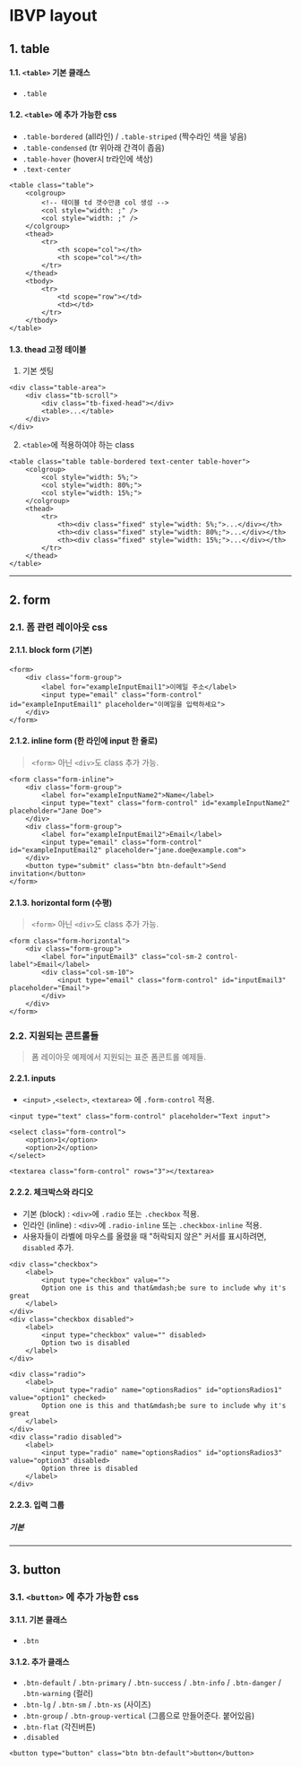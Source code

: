# IBVP layout

## 1. table
#### 1.1. ```<table>``` 기본 클래스
- ```.table```

#### 1.2. ```<table>``` 에 추가 가능한 css
- ```.table-bordered``` (all라인) / ```.table-striped``` (짝수라인 색을 넣음)
- ```.table-condensed``` (tr 위아래 간격이 좁음)
- ```.table-hover``` (hover시 tr라인에 색상)
- ```.text-center```

```
<table class="table">
    <colgroup>
        <!-- 테이블 td 갯수만큼 col 생성 -->
        <col style="width: ;" />
        <col style="width: ;" />
    </colgroup>
    <thead>
        <tr>
            <th scope="col"></th>
            <th scope="col"></th>
        </tr>
    </thead>
    <tbody>
        <tr>
            <td scope="row"></td>
            <td></td>
        </tr>
    </tbody>
</table>
```

#### 1.3. thead 고정 테이블 
1. 기본 셋팅
```
<div class="table-area">
    <div class="tb-scroll">
        <div class="tb-fixed-head"></div>
        <table>...</table>
    </div>
</div>
```

2. ```<table>```에 적용하여야 하는 class 
```
<table class="table table-bordered text-center table-hover">
    <colgroup>
        <col style="width: 5%;">
        <col style="width: 80%;">
        <col style="width: 15%;">
    </colgroup>
    <thead>
        <tr>
            <th><div class="fixed" style="width: 5%;">...</div></th>
            <th><div class="fixed" style="width: 80%;">...</div></th>
            <th><div class="fixed" style="width: 15%;">...</div></th>
        </tr>
    </thead>
</table>
```

****
## 2. form
### 2.1. 폼 관련 레이아웃 css
#### 2.1.1. block form (기본)

```
<form>
    <div class="form-group">
        <label for="exampleInputEmail1">이메일 주소</label>
        <input type="email" class="form-control" id="exampleInputEmail1" placeholder="이메일을 입력하세요">
    </div>
</form>
```

#### 2.1.2. inline form (한 라인에 input 한 줄로)
>   ```<form>``` 아닌 ```<div>```도 class 추가 가능.

```
<form class="form-inline">
    <div class="form-group">
        <label for="exampleInputName2">Name</label>
        <input type="text" class="form-control" id="exampleInputName2" placeholder="Jane Doe">
    </div>
    <div class="form-group">
        <label for="exampleInputEmail2">Email</label>
        <input type="email" class="form-control" id="exampleInputEmail2" placeholder="jane.doe@example.com">
    </div>
    <button type="submit" class="btn btn-default">Send invitation</button>
</form>
```

#### 2.1.3. horizontal form (수평)
>   ```<form>``` 아닌 ```<div>```도 class 추가 가능.

```
<form class="form-horizontal">
    <div class="form-group">
        <label for="inputEmail3" class="col-sm-2 control-label">Email</label>
        <div class="col-sm-10">
            <input type="email" class="form-control" id="inputEmail3" placeholder="Email">
        </div>
    </div>
</form>
```

### 2.2. 지원되는 콘트롤들
> 폼 레이아웃 예제에서 지원되는 표준 폼콘트롤 예제들.
#### 2.2.1. inputs
- ```<input>``` ,```<select>```, ```<textarea>``` 에 ```.form-control``` 적용.

```
<input type="text" class="form-control" placeholder="Text input">

<select class="form-control">
    <option>1</option>
    <option>2</option>
</select>

<textarea class="form-control" rows="3"></textarea>
```

#### 2.2.2. 체크박스와 라디오
- 기본   (block)  : ```<div>```에  ```.radio``` 또는 ```.checkbox``` 적용.
- 인라인 (inline) : ```<div>```에  ```.radio-inline``` 또는 ```.checkbox-inline``` 적용.
- 사용자들이 라벨에 마우스를 올렸을 때 "허락되지 않은" 커서를 표시하려면, ```disabled``` 추가.

```
<div class="checkbox">
    <label>
        <input type="checkbox" value="">
        Option one is this and that&mdash;be sure to include why it's great
    </label>
</div>
<div class="checkbox disabled">
    <label>
        <input type="checkbox" value="" disabled>
        Option two is disabled
    </label>
</div>

<div class="radio">
    <label>
        <input type="radio" name="optionsRadios" id="optionsRadios1" value="option1" checked>
        Option one is this and that&mdash;be sure to include why it's great
    </label>
</div>        
<div class="radio disabled">
    <label>
        <input type="radio" name="optionsRadios" id="optionsRadios3" value="option3" disabled>
        Option three is disabled
    </label>
</div>
```

#### 2.2.3. 입력 그룹
##### 기본
****
## 3. button
### 3.1. ```<button>``` 에 추가 가능한 css
#### 3.1.1. 기본 클래스
- ```.btn```

#### 3.1.2. 추가 클래스
- ```.btn-default``` / ```.btn-primary``` / ```.btn-success``` / ```.btn-info``` / ```.btn-danger``` / ```.btn-warning``` (컬러)
- ```.btn-lg``` / ```.btn-sm``` / ```.btn-xs``` (사이즈)
- ```.btn-group``` / ```.btn-group-vertical``` (그룹으로 만들어준다. 붙어있음)
- ```.btn-flat``` (각진버튼)
- ```.disabled```

```
<button type="button" class="btn btn-default">button</button>
```
